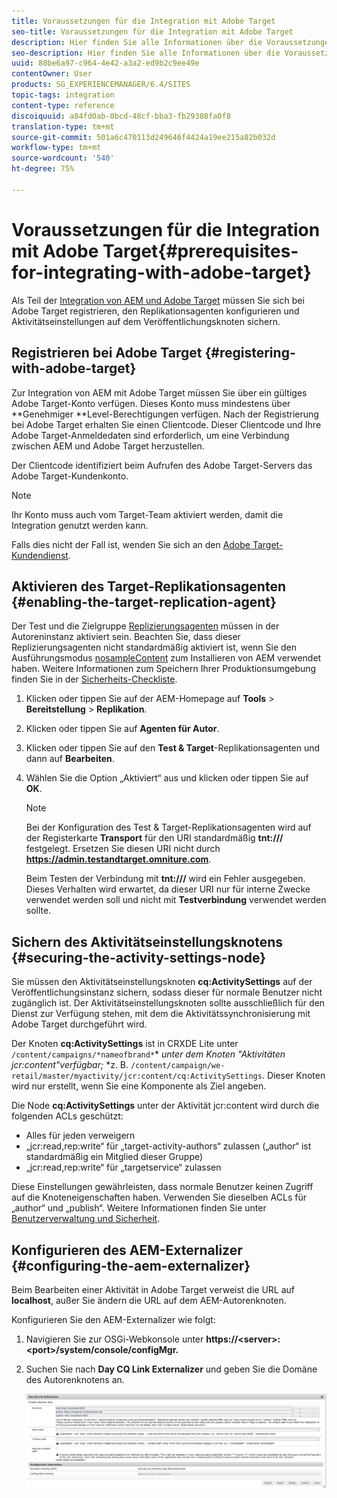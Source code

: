 ```yaml
---
title: Voraussetzungen für die Integration mit Adobe Target
seo-title: Voraussetzungen für die Integration mit Adobe Target
description: Hier finden Sie alle Informationen über die Voraussetzungen für die Integration mit Adobe Target.
seo-description: Hier finden Sie alle Informationen über die Voraussetzungen für die Integration mit Adobe Target.
uuid: 88be6a97-c964-4e42-a3a2-ed9b2c9ee49e
contentOwner: User
products: SG_EXPERIENCEMANAGER/6.4/SITES
topic-tags: integration
content-type: reference
discoiquuid: a84fd0ab-0bcd-48cf-bba3-fb29308fa0f8
translation-type: tm+mt
source-git-commit: 501a6c470113d249646f4424a19ee215a82b032d
workflow-type: tm+mt
source-wordcount: '540'
ht-degree: 75%

---
```



# Voraussetzungen für die Integration mit Adobe Target{#prerequisites-for-integrating-with-adobe-target}

Als Teil der [Integration von AEM und Adobe Target](/help/sites-administering/target.md) müssen Sie sich bei Adobe Target registrieren, den Replikationsagenten konfigurieren und Aktivitätseinstellungen auf dem Veröffentlichungsknoten sichern.

## Registrieren bei Adobe Target {#registering-with-adobe-target}

Zur Integration von AEM mit Adobe Target müssen Sie über ein gültiges Adobe Target-Konto verfügen. Dieses Konto muss mindestens über **Genehmiger **Level-Berechtigungen verfügen. Nach der Registrierung bei Adobe Target erhalten Sie einen Clientcode. Dieser Clientcode und Ihre Adobe Target-Anmeldedaten sind erforderlich, um eine Verbindung zwischen AEM und Adobe Target herzustellen.

Der Clientcode identifiziert beim Aufrufen des Adobe Target-Servers das Adobe Target-Kundenkonto.

>[!NOTE]
>
>Ihr Konto muss auch vom Target-Team aktiviert werden, damit die Integration genutzt werden kann.
>
>
>Falls dies nicht der Fall ist, wenden Sie sich an den [Adobe Target-Kundendienst](https://docs.adobe.com/content/help/en/target/using/cmp-resources-and-contact-information.html).

## Aktivieren des Target-Replikationsagenten {#enabling-the-target-replication-agent}

Der Test und die Zielgruppe [Replizierungsagenten](/help/sites-deploying/replication.md) müssen in der Autoreninstanz aktiviert sein. Beachten Sie, dass dieser Replizierungsagenten nicht standardmäßig aktiviert ist, wenn Sie den Ausführungsmodus [nosampleContent](/help/sites-deploying/configure-runmodes.md#using-samplecontent-and-nosamplecontent) zum Installieren von AEM verwendet haben. Weitere Informationen zum Speichern Ihrer Produktionsumgebung finden Sie in der [Sicherheits-Checkliste](/help/sites-administering/security-checklist.md).

1. Klicken oder tippen Sie auf der AEM-Homepage auf **Tools** > **Bereitstellung** > **Replikation**.
1. Klicken oder tippen Sie auf **Agenten für Autor**.
1. Klicken oder tippen Sie auf den **Test &amp; Target**-Replikationsagenten und dann auf **Bearbeiten**.
1. Wählen Sie die Option „Aktiviert“ aus und klicken oder tippen Sie auf **OK**.

   >[!NOTE]
   >
   >Bei der Konfiguration des Test &amp; Target-Replikationsagenten wird auf der Registerkarte **Transport** für den URI standardmäßig **tnt:///** festgelegt. Ersetzen Sie diesen URI nicht durch **https://admin.testandtarget.omniture.com**.
   >
   >Beim Testen der Verbindung mit **tnt:///** wird ein Fehler ausgegeben. Dieses Verhalten wird erwartet, da dieser URI nur für interne Zwecke verwendet werden soll und nicht mit **Testverbindung** verwendet werden sollte.

## Sichern des Aktivitätseinstellungsknotens {#securing-the-activity-settings-node}

Sie müssen den Aktivitätseinstellungsknoten **cq:ActivitySettings** auf der Veröffentlichungsinstanz sichern, sodass dieser für normale Benutzer nicht zugänglich ist. Der Aktivitätseinstellungsknoten sollte ausschließlich für den Dienst zur Verfügung stehen, mit dem die Aktivitätssynchronisierung mit Adobe Target durchgeführt wird.

Der Knoten **cq:ActivitySettings** ist in CRXDE Lite unter `/content/campaigns/*nameofbrand*`* *unter dem Knoten &quot;Aktivitäten jcr:content&quot;verfügbar;* *z. B. `/content/campaign/we-retail/master/myactivity/jcr:content/cq:ActivitySettings`. Dieser Knoten wird nur erstellt, wenn Sie eine Komponente als Ziel angeben.

Die Node **cq:ActivitySettings** unter der Aktivität jcr:content wird durch die folgenden ACLs geschützt:

* Alles für jeden verweigern
* „jcr:read,rep:write“ für „target-activity-authors“ zulassen („author“ ist standardmäßig ein Mitglied dieser Gruppe)
* „jcr:read,rep:write“ für „targetservice“ zulassen

Diese Einstellungen gewährleisten, dass normale Benutzer keinen Zugriff auf die Knoteneigenschaften haben. Verwenden Sie dieselben ACLs für „author“ und „publish“. Weitere Informationen finden Sie unter [Benutzerverwaltung und Sicherheit](/help/sites-administering/security.md).

## Konfigurieren des AEM-Externalizer {#configuring-the-aem-externalizer}

Beim Bearbeiten einer Aktivität in Adobe Target verweist die URL auf **localhost**, außer Sie ändern die URL auf dem AEM-Autorenknoten.

Konfigurieren Sie den AEM-Externalizer wie folgt:

1. Navigieren Sie zur OSGi-Webkonsole unter **https://&lt;server>:&lt;port>/system/console/configMgr.**
1. Suchen Sie nach **Day CQ Link Externalizer** und geben Sie die Domäne des Autorenknotens an.

   ![chlimage_1-120](assets/chlimage_1-120.png)

